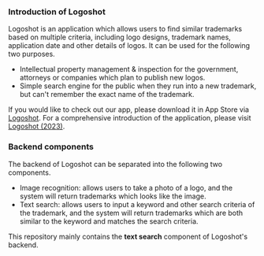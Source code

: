 ### Introduction of Logoshot
Logoshot is an application which allows users to find similar trademarks based on multiple criteria, including logo designs, trademark names, application date and other details of logos. It can be used for the following two purposes.
* Intellectual property management & inspection for the government, attorneys or companies which plan to publish new logos.
* Simple search engine for the public when they run into a new trademark, but can't remember the exact name of the trademark.

If you would like to check out our app, please download it in App Store via [Logoshot](https://apps.apple.com/tw/app/logoshot/id6472791358?l=en-GB). For a comprehensive introduction of the application, please visit [Logoshot (2023)](https://super-restaurant-7b0.notion.site/Logoshot-2023-5741a04758724be4bc46dc917216487f?pvs=4).


### Backend components
The backend of Logoshot can be separated into the following two components.
* Image recognition: allows users to take a photo of a logo, and the system will return trademarks which looks like the image.
* Text search: allows users to input a keyword and other search criteria of the trademark, and the system will return trademarks which are both similar to the keyword and matches the search criteria.

This repository mainly contains the **text search** component of Logoshot's backend.
